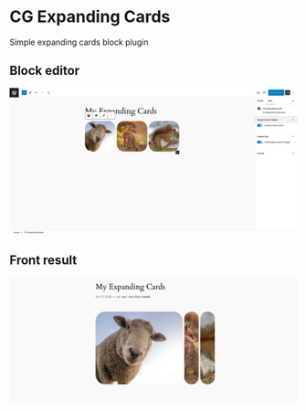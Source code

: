 # CG Expanding Cards
Simple expanding cards block plugin

## Block editor
[![Watch the video](/src/assets/wp-admin-capture.png)](/src/assets/wp-admin.mp4)

## Front result
![Front result](/src/assets/front-capture.png)